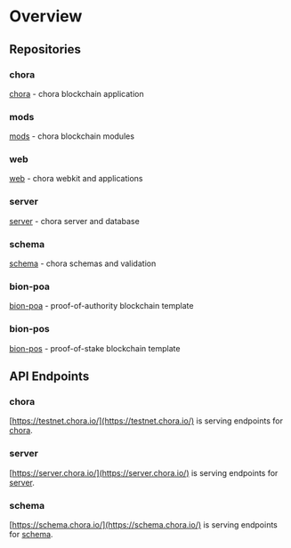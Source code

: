 # Overview

## Repositories

### chora

[chora](https://github.com/chora-io/chora) - chora blockchain application

### mods

[mods](https://github.com/chora-io/mods) - chora blockchain modules

### web

[web](https://github.com/chora-io/web) - chora webkit and applications

### server

[server](https://github.com/chora-io/server) - chora server and database

### schema

[schema](https://github.com/chora-io/schema) - chora schemas and validation

### bion-poa

[bion-poa](https://github.com/chora-io/bion-poa) - proof-of-authority blockchain template

### bion-pos

[bion-pos](https://github.com/chora-io/bion-pos) - proof-of-stake blockchain template

## API Endpoints

### chora

[https://testnet.chora.io/](https://testnet.chora.io/) is serving endpoints for [chora](https://github.com/chora-io/chora).

### server

[https://server.chora.io/](https://server.chora.io/) is serving endpoints for [server](https://github.com/chora-io/server).

### schema

[https://schema.chora.io/](https://schema.chora.io/) is serving endpoints for [schema](https://github.com/chora-io/schema).
